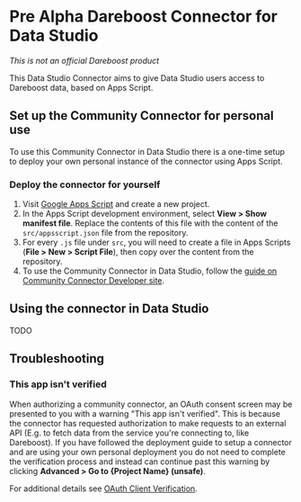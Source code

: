 # Pre Alpha Dareboost Connector for Data Studio

_This is not an official Dareboost product_

This Data Studio Connector aims to give Data Studio users access to Dareboost
data, based on Apps Script.

## Set up the Community Connector for personal use

To use this Community Connector in Data Studio there is a one-time setup to
deploy your own personal instance of the connector using Apps Script.

### Deploy the connector for yourself

1.  Visit [Google Apps Script](https://script.google.com/) and create a new
    project.
1.  In the Apps Script development environment, select **View > Show manifest
    file**. Replace the contents of this file with the content of the
    `src/appsscript.json` file from the repository.
1.  For every `.js` file under `src`, you will need to create a file in Apps
    Scripts (**File > New > Script File**), then copy over the content from the
    repository.
1.  To use the Community Connector in Data Studio, follow the
    [guide on Community Connector Developer site](https://developers.google.com/datastudio/connector/use).

## Using the connector in Data Studio

TODO

## Troubleshooting

### This app isn't verified

When authorizing a community connector, an OAuth consent screen may be presented
to you with a warning "This app isn't verified". This is because the connector
has requested authorization to make requests to an external API (E.g. to fetch
data from the service you're connecting to, like Dareboost). If you have
followed the deployment guide to setup a connector and are using your own
personal deployment you do not need to complete the verification process and
instead can continue past this warning by clicking **Advanced > Go to {Project
Name} (unsafe)**.

For additional details see [OAuth Client Verification][verify].

[verify]: https://developers.google.com/apps-script/guides/client-verification
